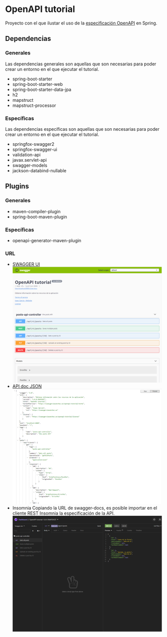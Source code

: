 # OpenAPI tutorial

Proyecto con el que ilustar el uso de la [especificación OpenAPI](https://swagger.io/specification/) en Spring.

## Dependencias
### Generales
Las dependencias generales son aquellas que son necesarias para poder crear un entorno en el que ejecutar el tutorial.
- spring-boot-starter
- spring-boot-starter-web
- spring-boot-starter-data-jpa
- h2
- mapstruct
- mapstruct-processor
### Específicas
Las dependencias específicas son aquellas que son necesarias para poder crear un entorno en el que ejecutar el tutorial.
- springfox-swagger2
- springfox-swagger-ui
- validation-api
- javax.servlet-api
- swagger-models
- jackson-databind-nullable
## Plugins
### Generales
- maven-compiler-plugin
- spring-boot-maven-plugin
### Específicas
- openapi-generator-maven-plugin

### URL
- [SWAGGER UI](http://localhost:8080/swagger-ui.html)
![swagger-ui](../images/openapi/swagger-ui.png)
- [API doc JSON](http://localhost:8080/v2/api-docs)
![swagger-docs](../images/openapi/swagger-docs.png)
- Insomnia
  Copiando la URL de swagger-docs, es posible importar en el cliente REST Insomnia la especificación de la API.
![insomnia](../images/openapi/insomnia.png)